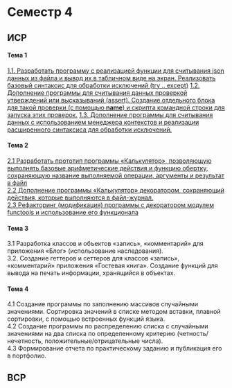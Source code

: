 # Семестр 4
## ИСР
#### Тема 1
[1.1. Разработать программу с реализацией функции для считывания json данных из файла и вывод их в табличном виде на экран. Реализовать базовый синтаксис для обработки исключений (try .. except)](/3_sem_ISR_4.1.py)
[1.2. Дополнение программы для считывания данных проверкой утверждений или высказываний (assert). Создание отдельного блока для такой проверки (с помощью __name__) и скрипта командной строки для запуска этих проверок.](/3_sem_ISR_4.2.py) 
[1.3. Дополнение программы для считывания данных с использованием менеджера контекстов и реализации расширенного синтаксиса для обработки исключений.](/3_sem_ISR_4.3.py)         
#### Тема 2
[2.1 Разработать прототип программы «Калькулятор», позволяющую выполнять базовые арифметические действия и функцию обертку, сохраняющую название выполняемой операции, аргументы и результат в файл](/4ISR42.py)     
[2.2 Дополнение программы «Калькулятор» декоратором, сохраняющий действия, которые выполняются в файл-журнал.](/4ISR42.py)   
[2.3 Рефакторинг (модификация) программы с декоратором модулем functools и использование его функционала](/4ISR42.py)
#### Тема 3
3.1 Разработка классов и объектов «запись», «комментарий» для приложения «Блог» (использование наследования).    
3.2. Создание геттеров и сеттеров для классов «запись», «комментарий» приложения «Гостевая книга». Создание функций для вывода на печать информации, хранящийся в объектах.     
#### Тема 4
4.1 Создание программы по заполнению массивов случайными значениями. Сортировка значений в списке методом вставки, плавной сортировки, с помощью встроенных функций языка.    
4.2 Создание программы по распределению списка с случайными значениями на два списка по определенному критерию (четность/нечетность, положительные/отрицательные числа).    
4.3 Формирование отчета по практическому заданию и публикация его в портфолио.  

## ВСР
